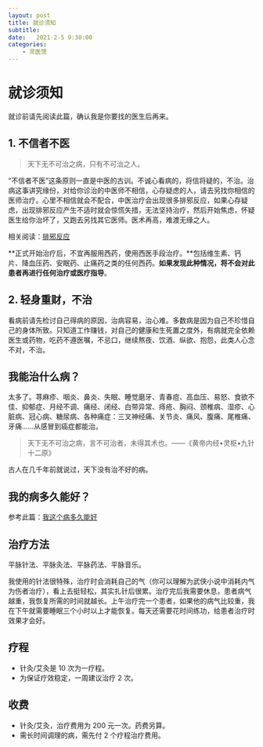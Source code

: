 ```yaml
---
layout: post
title: 就诊须知
subtitle: 
date:   2021-2-5 9:30:00
categories: 
    - 灵医馆
---
```

# 就诊须知

就诊前请先阅读此篇，确认我是你要找的医生后再来。

## 1. 不信者不医

> 天下无不可治之病，只有不可治之人。

“不信者不医”这条原则一直是中医的古训。不诚心看病的，将信将疑的，不治。治病这事讲究缘份，对给你诊治的中医师不相信，心存疑虑的人，请去另找你相信的医师治疗。心里不相信就会不配合，中医治疗会出现很多排邪反应，如果心存疑虑，出现排邪反应产生不适时就会惊慌失措，无法坚持治疗，然后开始焦虑，怀疑医生给你治坏了，又跑去另找其它医师。医术再高，难渡无缘之人。

相关阅读：[排邪反应](https://liulinghui.github.io/%E7%81%B5%E5%8C%BB%E9%A6%86/Pxfy)

**正式开始治疗后，不宜再服用西药，使用西医手段治疗。**包括维生素、钙片、降血压药、安眠药、止痛药之类的任何西药。**如果发现此种情况，将不会对此患者再进行任何治疗或医疗指导**。

## 2. 轻身重财，不治

看病前请先检讨自己得病的原因，治病容易，治心难。多数病是因为自己不珍惜自己的身体所致。只知道工作赚钱，对自己的健康和生死置之度外，有病就完全依赖医生或药物，吃药不遵医嘱，不忌口，继续熬夜、饮酒、纵欲、抱怨，此类人心念不对，不治。

## 我能治什么病？

太多了。荨麻疹、咽炎、鼻炎、失眠、睡觉磨牙、青春痘、高血压、易怒、食欲不佳、抑郁症、月经不调、痛经、闭经、白带异常、痔疮、胸闷、颈椎病、湿疹、心脏病、冠心病、糖尿病、各种痛症：三叉神经痛、关节炎、痛风、腹痛、尾椎痛、牙痛……从感冒到癌症都能治。

> 天下无不可治之病，言不可治者，未得其术也。——《黄帝内经•灵枢•九针十二原》

古人在几千年前就说过，天下没有治不好的病。

## 我的病多久能好？
参考此篇：[我这个病多久能好](https://liulinghui.github.io/%E7%81%B5%E5%8C%BB%E9%A6%86/HMTime)

## 治疗方法
平脉针法、平脉灸法、平脉药法、平脉音乐。

我使用的针法很特殊，治疗时会消耗自己的气（你可以理解为武侠小说中消耗内气为伤者治疗），看上去挺轻松，其实扎针后很累。治疗完后我需要休息，患者病气越重，我恢复所需的时间就越长。上午治疗完一个患者，如果他的病气比较重，我在下午就需要睡眠三个小时以上才能恢复。每天还需要花时间练功，给患者治疗时效果才会好。

## 疗程

- 针灸/艾灸是 10 次为一疗程。
- 为保证疗效稳定，一周建议治疗 2 次。
 
## 收费

- 针灸/艾灸，治疗费用为 200 元一次。药费另算。
- 需长时间调理的病，需先付 2 个疗程治疗费用。










